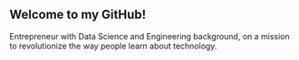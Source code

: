 ## Welcome to my GitHub!

Entrepreneur with Data Science and Engineering background, on a mission to revolutionize the way people learn about technology.






